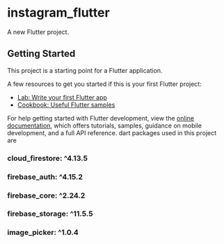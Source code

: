 # instagram_flutter

A new Flutter project.

## Getting Started

This project is a starting point for a Flutter application.

A few resources to get you started if this is your first Flutter project:

- [Lab: Write your first Flutter app](https://docs.flutter.dev/get-started/codelab)
- [Cookbook: Useful Flutter samples](https://docs.flutter.dev/cookbook)

For help getting started with Flutter development, view the
[online documentation](https://docs.flutter.dev/), which offers tutorials,
samples, guidance on mobile development, and a full API reference.
dart packages used in this project are
### cloud_firestore: ^4.13.5
### firebase_auth: ^4.15.2
### firebase_core: ^2.24.2
### firebase_storage: ^11.5.5
### image_picker: ^1.0.4

